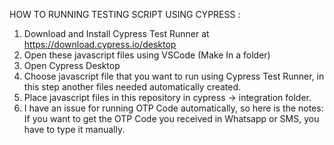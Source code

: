 HOW TO RUNNING TESTING SCRIPT USING CYPRESS :
1. Download and Install Cypress Test Runner at https://download.cypress.io/desktop
2. Open these javascript files using VSCode (Make In a folder)
3. Open Cypress Desktop
4. Choose javascript file that you want to run using Cypress Test Runner, in this step another files needed automatically created.
5. Place javascript files in this repository in cypress -> integration folder.
6. I have an issue for running OTP Code automatically, so here is the notes: 
   If you want to get the OTP Code you received in Whatsapp or SMS, you have to type it manually. 
